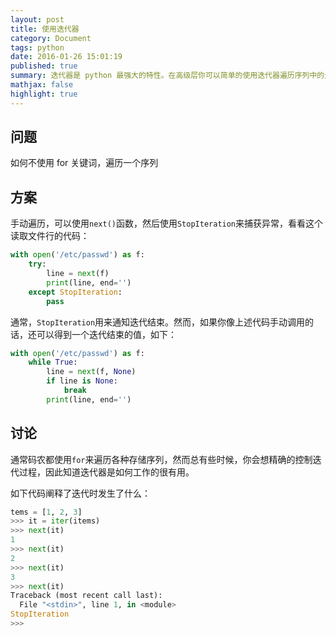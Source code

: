 ```yaml
---
layout: post
title: 使用迭代器
category: Document
tags: python
date: 2016-01-26 15:01:19
published: true
summary: 迭代器是 python 最强大的特性。在高级层你可以简单的使用迭代器遍历序列中的元素，但是迭代器的强大远不止这些，你可以创建自己的迭代器对象，应用迭代器式样，制作产生器函数，等等。
mathjax: false
highlight: true
---
```


## 问题 

如何不使用 for 关键词，遍历一个序列

## 方案

手动遍历，可以使用`next()`函数，然后使用`StopIteration`来捕获异常，看看这个读取文件行的代码：

```python
with open('/etc/passwd') as f:
    try:
        line = next(f)
        print(line, end='')
    except StopIteration:
        pass
```

通常，`StopIteration`用来通知迭代结束。然而，如果你像上述代码手动调用的话，还可以得到一个迭代结束的值，如下：

```python
with open('/etc/passwd') as f:
    while True:
        line = next(f, None)
        if line is None:
            break
        print(line, end='')
```

## 讨论

通常码农都使用`for`来遍历各种存储序列，然而总有些时候，你会想精确的控制迭代过程，因此知道迭代器是如何工作的很有用。

如下代码阐释了迭代时发生了什么：

```python
tems = [1, 2, 3]
>>> it = iter(items)
>>> next(it)
1
>>> next(it)
2
>>> next(it)
3
>>> next(it)
Traceback (most recent call last):
  File "<stdin>", line 1, in <module>
StopIteration
>>> 
```


